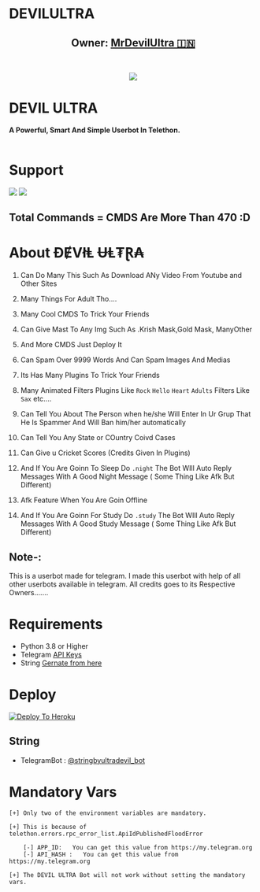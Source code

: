 # DEVILULTRA

<h2 align="center"><b>Owner: <a href="https://telegram.dog/krish1303y">MrDevilUltra 🇮🇳</a></b></h2>
<br>
<p align="center"><a href="https://t.me/Devil_Ultra_Support_Channel"><img src="https://te.legra.ph/file/8139b4771f145a923e407.jpg"></a></p> 
</p>
<h1>DEVIL ULTRA</h1>
<b>A Powerful, Smart And Simple Userbot In Telethon.</b>
<br>
<br>





# Support
<a href="https://t.me//Devil_Ultra_Support_Channel"><img src="https://img.shields.io/badge/Join-Support%20Channel-red.svg?style=for-the-badge&logo=Telegram"></a>
<a href="https://t.me/friendsforeverunique"><img src="https://img.shields.io/badge/Join-Support%20Group-blue.svg?style=for-the-badge&logo=Telegram"></a>

## Total Commands = CMDS Are More Than 470 :D
# About ĐɆVłⱠ ɄⱠ₮Ɽ₳

1. Can Do Many This Such As Download ANy Video From Youtube and Other Sites

2. Many Things For Adult Tho....

3. Many Cool CMDS To Trick Your Friends

4. Can Give Mast To Any Img Such As .Krish Mask,Gold Mask, ManyOther

5. And More CMDS Just Deploy It 

6. Can Spam Over 9999 Words And Can Spam Images And Medias

7. Its Has Many Plugins To Trick Your Friends 

8. Many  Animated Filters Plugins Like ```Rock``` ```Hello```  ```Heart```  ```Adults``` Filters Like ``Sax`` etc....

9. Can Tell You About The Person when he/she Will Enter In Ur Grup That He Is Spammer And Will Ban him/her automatically

10. Can Tell You Any State or COuntry Coivd Cases

11. Can Give u Cricket Scores (Credits Given In Plugins)

12. And If You Are Goinn To Sleep Do ```.night``` The Bot WIll Auto Reply Messages With A Good Night Message ( Some Thing Like Afk But Different)

13. Afk Feature When You Are Goin Offline

14. And If You Are Goinn For Study  Do ```.study``` The Bot WIll Auto Reply Messages With A Good Study Message ( Some Thing Like Afk But Different)







## Note-: 

This is a userbot made for telegram. I made this userbot with help of all other userbots available in telegram. All credits goes to its Respective Owners.......

# Requirements 
* Python 3.8 or Higher
* Telegram [API Keys](https://my.telegram.org/apps)
* String [Gernate from here](https://repl.it/@MrDevilUltra/DEVILULTRA-Repl#main.py)




# Deploy

[![Deploy To Heroku](https://www.herokucdn.com/deploy/button.svg)](https://heroku.com/deploy?template=https://github.com/MrDevilUltra/DEVILULTRA)


## String



* TelegramBot : [@stringbyultradevil_bot](https://t.me/stringbyultradevil_bot) 



# Mandatory Vars
```
[+] Only two of the environment variables are mandatory.

[+] This is because of telethon.errors.rpc_error_list.ApiIdPublishedFloodError

    [-] APP_ID:   You can get this value from https://my.telegram.org
    [-] API_HASH :   You can get this value from https://my.telegram.org
    
[+] The DEVIL ULTRA Bot will not work without setting the mandatory vars.
```
